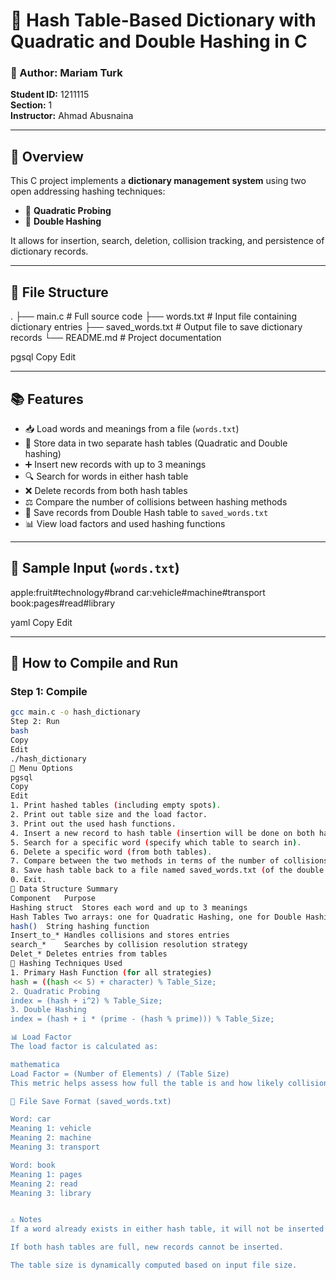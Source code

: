 
# 📘 Hash Table-Based Dictionary with Quadratic and Double Hashing in C

### 👤 Author: Mariam Turk  
**Student ID:** 1211115  
**Section:** 1  
**Instructor:** Ahmad Abusnaina  

---

## 🧠 Overview

This C project implements a **dictionary management system** using two open addressing hashing techniques:

- 🔁 **Quadratic Probing**
- 🔁 **Double Hashing**

It allows for insertion, search, deletion, collision tracking, and persistence of dictionary records.

---

## 📂 File Structure

. ├── main.c # Full source code ├── words.txt # Input file containing dictionary entries ├── saved_words.txt # Output file to save dictionary records └── README.md # Project documentation

pgsql
Copy
Edit

---

## 📚 Features

- 📥 Load words and meanings from a file (`words.txt`)
- 🧮 Store data in two separate hash tables (Quadratic and Double hashing)
- ➕ Insert new records with up to 3 meanings
- 🔍 Search for words in either hash table
- ❌ Delete records from both hash tables
- ⚖️ Compare the number of collisions between hashing methods
- 💾 Save records from Double Hash table to `saved_words.txt`
- 📊 View load factors and used hashing functions

---

## 🧪 Sample Input (`words.txt`)

apple:fruit#technology#brand car:vehicle#machine#transport book:pages#read#library

yaml
Copy
Edit

---

## 🚀 How to Compile and Run

### Step 1: Compile

```bash
gcc main.c -o hash_dictionary
Step 2: Run
bash
Copy
Edit
./hash_dictionary
🧭 Menu Options
pgsql
Copy
Edit
1. Print hashed tables (including empty spots).
2. Print out table size and the load factor.
3. Print out the used hash functions.
4. Insert a new record to hash table (insertion will be done on both hash tables).
5. Search for a specific word (specify which table to search in).
6. Delete a specific word (from both tables).
7. Compare between the two methods in terms of the number of collisions occurred.
8. Save hash table back to a file named saved_words.txt (of the double hashing).
0. Exit.
🧩 Data Structure Summary
Component	Purpose
Hashing struct	Stores each word and up to 3 meanings
Hash Tables	Two arrays: one for Quadratic Hashing, one for Double Hashing
hash()	String hashing function
Insert_to_*	Handles collisions and stores entries
search_*	Searches by collision resolution strategy
Delet_*	Deletes entries from tables
🔬 Hashing Techniques Used
1. Primary Hash Function (for all strategies)
hash = ((hash << 5) + character) % Table_Size;
2. Quadratic Probing
index = (hash + i^2) % Table_Size;
3. Double Hashing
index = (hash + i * (prime - (hash % prime))) % Table_Size;

📊 Load Factor
The load factor is calculated as:

mathematica
Load Factor = (Number of Elements) / (Table Size)
This metric helps assess how full the table is and how likely collisions are to occur.

💾 File Save Format (saved_words.txt)

Word: car
Meaning 1: vehicle
Meaning 2: machine
Meaning 3: transport

Word: book
Meaning 1: pages
Meaning 2: read
Meaning 3: library


⚠️ Notes
If a word already exists in either hash table, it will not be inserted again.

If both hash tables are full, new records cannot be inserted.

The table size is dynamically computed based on input file size.

